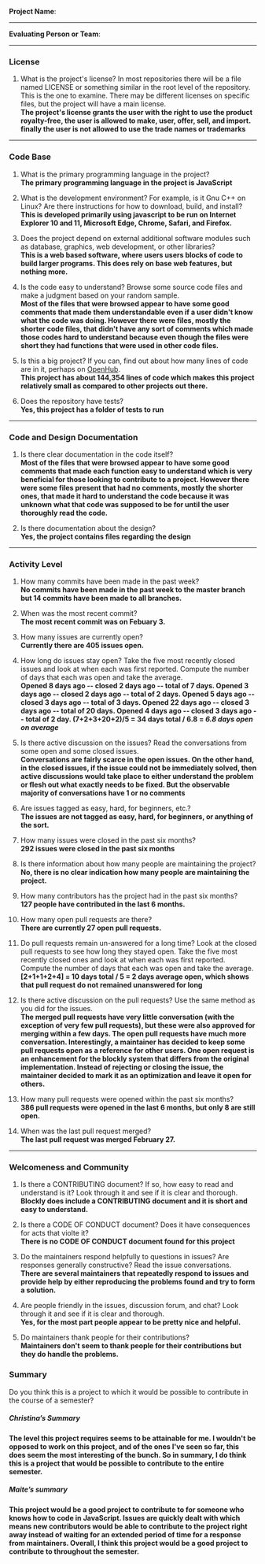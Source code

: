 **Project Name**:


---

**Evaluating Person or Team**:


---


### License

1. What is the project's license?
In most repositories there will be a file named LICENSE or something similar in
the root level of the repository. This is the one to examine. There may be
different licenses on specific files, but the project will have a main license.  
**The project's license grants the user with the right to use the product royalty-free, the user is allowed to make, user, offer, sell, and import. finally the user is not allowed  to use the trade names or trademarks** 

---

### Code Base


1. What is the primary programming language in the project?  
**The primary programming language in the project  is JavaScript** 

1. What is the development environment? For example, is it Gnu C++ on Linux?
Are there instructions for how to download, build, and install?  
**This is developed primarily using javascript to be run on Internet Explorer 10 and 11, Microsoft Edge, Chrome, Safari, and Firefox.**  

1. Does the project depend on external additional software modules such as
database,  graphics, web development, or other libraries?  
**This is a web based software, where users users blocks of code to build larger programs. This does rely on base web features, but nothing more.**  

1. Is the code easy to understand? Browse some source code files and make
a judgment based on your random sample.  
**Most of the files that were browsed appear to have some good comments that made them understandable even if a user didn't know what the code was doing. However there were files, mostly the shorter code files, that didn't have any sort of comments which made those codes hard to understand because even though the files were short they had functions that were used in other code files.** 

1. Is this a big project? If you can, find out about how many lines of code
are in it, perhaps on [OpenHub](https://www.openhub.net/).  
**This project has about 144,354 lines of code which makes this project  relatively small as compared to other projects out   there.** 

1. Does the repository have tests?  
**Yes, this project has a folder of tests to run**


---

### Code and Design Documentation
1. Is there clear documentation in the code itself?  
**Most of the files that were browsed appear to have some good comments that made each function easy to understand which is very beneficial for those looking to  contribute to a project. However there were some files present that had no comments, mostly the shorter ones, that made it hard to understand the code because it was unknown what that code was supposed to be for until the user thoroughly read the code.**  

1. Is there documentation about the design?  
**Yes, the project contains files regarding the design**

---


### Activity Level



1. How many commits have been made in the past week?  
**No commits have been made in the past week to the master branch but 14 commits have been made to all branches.**   

1. When was the most recent commit?  
**The most recent commit was on Febuary 3.**  

1. How many issues are currently open?  
**Currently there are 405 issues open.**  

1. How long do issues stay open?
Take the five most recently closed issues and look at when each was first reported.
Compute the number of days that each was open and take the average.  
**Opened 8 days ago -- closed 2 days ago -- total of 7 days. Opened 3 days ago -- closed 2 days ago -- total of 2 days.       Opened 5 days ago -- closed 3 days ago -- total of 3 days. Opened 22 days ago -- closed 3 days ago -- total of 20 days.      Opened 4 days ago -- closed 3 days ago -- total of 2 day. (7+2+3+20+2)/5 = 34 days total / 6.8 = _6.8 days open on average_** 

1. Is there active discussion on the issues?
Read the conversations from some open and some closed issues.  
**Conversations are fairly scarce in the open issues. On the other hand, in the closed issues, if the issue could not be immediately solved, then active discussions would take place to either understand the problem or flesh out what exactly needs to be fixed. But the observable majority of conversations have 1 or no comments**

1. Are issues tagged as easy, hard, for beginners, etc.?  
**The issues are not tagged as easy, hard, for beginners, or anything of the sort.**

1. How many issues were closed in the past six months?  
**292 issues were closed in the past six months** 

1. Is there information about how many people are maintaining the project?  
**No, there is no clear indication how many people are maintaining the project.** 

1. How many contributors has the project had in the past six months?  
**127 people have contributed in the last 6 months.**

1. How many open pull requests are there?  
**There are currently 27 open pull requests.**

1. Do pull requests remain un-answered for a long time?
Look at the closed pull requests to see how long they stayed open.
Take the five most recently closed ones and look at when each was first reported.
Compute the number of days that each was open and take the average.  
    **[2+1+1+2+4] = 10 days total / 5 = 2 days average open, which shows that pull request do not remained unanswered for long**

1. Is there active discussion on the pull requests?
Use the same method as you did for the issues.  
**The merged pull requests have very little conversation (with the exception of very few pull requests), but these were also approved for merging within a few days. The open pull requests have much more conversation. Interestingly, a maintainer has decided to keep some pull requests open as a reference for other users. One open request is an enhancement for the blockly system that differs from the original implementation. Instead of rejecting or closing the issue, the maintainer decided to mark it as an optimization and leave it open for others.**

1. How many pull requests were opened within the past six months?    
**386 pull requests were opened in the last 6 months, but only 8 are still open.**

1. When was the last  pull request  merged?     
**The last pull request was merged February 27.**

---

### Welcomeness and Community

1. Is there a CONTRIBUTING document? If so, how easy to read and understand is it?
Look through it and see if it is clear and thorough.    
**Blockly does include a CONTRIBUTING document and it is short and easy to understand.**

1. Is there a CODE OF CONDUCT document? Does it have consequences for acts that
violte it?    
**There is no CODE OF CONDUCT document found for this project**

1. Do the maintainers respond helpfully to questions in issues?
Are responses generally constructive?
Read the issue conversations.    
**There are several maintainers that repeatedly respond to issues and provide help by either reproducing the problems found and try to form a solution.**

1. Are people friendly in the issues, discussion forum, and chat?
Look through it and see if it is clear and thorough.    
**Yes, for the most part people appear to be pretty nice and helpful.**

1. Do maintainers thank people for their contributions?    
**Maintainers don't seem to thank people for their contributions but they do handle the problems.**

### Summary
Do you think  this is a project to which it would be possible to contribute in the
course of a semester?

##### Christina’s Summary  
**The level this project requires seems to be attainable for me. I wouldn't be opposed to work on this project, and of the ones I've seen so far, this does seem the most interesting of the bunch. So in summary, I do think this is a project that would be possible to contribute to the entire semester.**

##### Maite’s summary
**This project would be a good project to contribute to for someone who knows how to
code in JavaScript. Issues are quickly dealt with which means new contributors would
be able to contribute to the project right away instead of waiting for an extended period of time for a response from maintainers. Overall, I think this project would be a good project to contribute to throughout the semester.**

